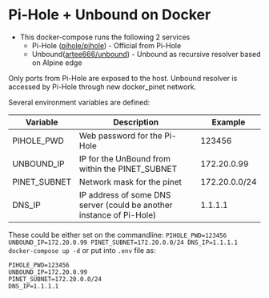 # Pi-Hole + Unbound on Docker
- This docker-compose runs the following 2 services
    - Pi-Hole ([pihole/pihole](https://hub.docker.com/r/pihole/pihole)) - Official from Pi-Hole
    - Unbound([artee666/unbound](https://hub.docker.com/r/artee666/unbound)) - Unbound as recursive resolver based on Alpine edge

Only ports from Pi-Hole are exposed to the host. Unbound resolver is accessed by Pi-Hole through new docker_pinet network.

Several environment variables are defined:

| Variable     | Description                                                          | Example       |
| ------------ | -------------------------------------------------------------------- | ------------- |
| PIHOLE_PWD   | Web password for the Pi-Hole                                         | 123456        |
| UNBOUND_IP   | IP for the UnBound from within the PINET_SUBNET                      | 172.20.0.99   |
| PINET_SUBNET | Network mask for the pinet                                           | 172.20.0.0/24 |
| DNS_IP       | IP address of some DNS server (could be another instance of Pi-Hole) | 1.1.1.1       |

These could be either set on the commandline: 
```PIHOLE_PWD=123456 UNBOUND_IP=172.20.0.99 PINET_SUBNET=172.20.0.0/24 DNS_IP=1.1.1.1 docker-compose up -d```
or put into `.env` file as:
```
PIHOLE_PWD=123456
UNBOUND_IP=172.20.0.99
PINET_SUBNET=172.20.0.0/24
DNS_IP=1.1.1.1
```
